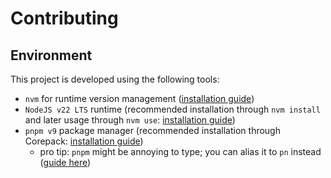 # Contributing

## Environment

This project is developed using the following tools:

-   `nvm` for runtime version management ([installation guide](https://github.com/nvm-sh/nvm?tab=readme-ov-file#installing-and-updating))
-   `NodeJS v22 LTS` runtime (recommended installation through `nvm install` and later usage through `nvm use`: [installation guide](https://nodejs.org/en/download/package-manager))
-   `pnpm v9` package manager (recommended installation through Corepack: [installation guide](https://pnpm.io/installation#using-corepack))
    -   pro tip: `pnpm` might be annoying to type; you can alias it to `pn` instead ([guide here](https://pnpm.io/installation#adding-a-permanent-alias-on-posix-systems))
